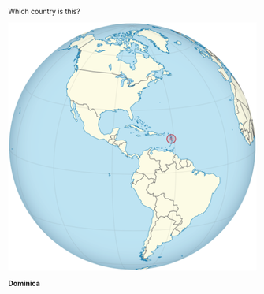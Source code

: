 Which country is this?

![Map of a country](images/Dominica_on_the_globe_(Americas_centered).svg)
<!--question-->
**Dominica**